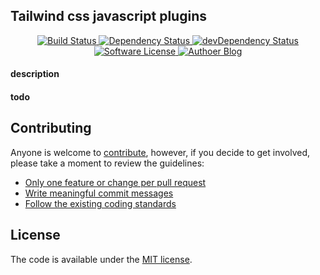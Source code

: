 ## Tailwind css javascript plugins
<div align="center">
  <!-- Build Status -->
  <a href="https://travis-ci.org/meabed/tailwindcss-js-plugins">
    <img src="https://travis-ci.org/meabed/tailwindcss-js-plugins.svg?branch=master" alt="Build Status" />
  </a>
  <!-- Dependency Status -->
  <a href="https://david-dm.org/meabed/tailwindcss-js-plugins">
    <img src="https://david-dm.org/meabed/tailwindcss-js-plugins.svg" alt="Dependency Status" />
  </a>
  <!-- devDependency Status -->
  <a href="https://david-dm.org/meabed/tailwindcss-js-plugins?type=dev"> 
    <img src="https://david-dm.org/meabed/tailwindcss-js-plugins/dev-status.svg" alt="devDependency Status" />
  </a>
  <a href="LICENSE.md">
    <img src="https://img.shields.io/badge/license-MIT-brightgreen.svg?style=flat-square" alt="Software License">
  </a>
  <a href="https://meabed.com">
    <img src="https://img.shields.io/badge/Author-blog-green.svg?style=flat-square" alt="Authoer Blog">
  </a>
</div>

#### description
#### todo 

## Contributing

Anyone is welcome to [contribute](CONTRIBUTING.md), however, if you decide to get involved, please take a moment to review the guidelines:

* [Only one feature or change per pull request](CONTRIBUTING.md#only-one-feature-or-change-per-pull-request)
* [Write meaningful commit messages](CONTRIBUTING.md#write-meaningful-commit-messages)
* [Follow the existing coding standards](CONTRIBUTING.md#follow-the-existing-coding-standards)

## License

The code is available under the [MIT license](LICENSE.md).
